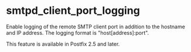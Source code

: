 # smtpd_client_port_logging 

 Enable logging of the remote SMTP client port in addition to
the hostname and IP address. The logging format is "host[address]:port".


 This feature is available in Postfix 2.5 and later. 



